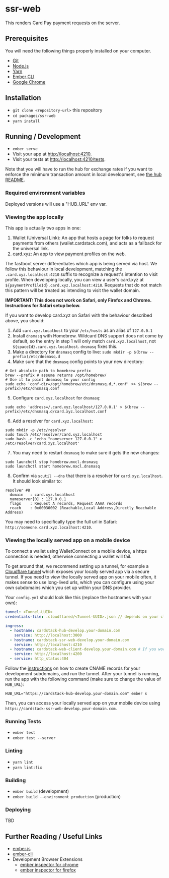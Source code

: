 # ssr-web

This renders Card Pay payment requests on the server.

## Prerequisites

You will need the following things properly installed on your computer.

* [Git](https://git-scm.com/)
* [Node.js](https://nodejs.org/)
* [Yarn](https://yarnpkg.com/)
* [Ember CLI](https://cli.emberjs.com/release/)
* [Google Chrome](https://google.com/chrome/)

## Installation

* `git clone <repository-url>` this repository
* `cd packages/ssr-web`
* `yarn install`

## Running / Development

* `ember serve`
* Visit your app at [http://localhost:4210](http://localhost:4210).
* Visit your tests at [http://localhost:4210/tests](http://localhost:4210/tests).

Note that you will have to run the hub for exchange rates if you want to enforce the minimum transaction amount in local development, see [the hub README](../hub/README.md#running).

### Required environment variables

Deployed versions will use a "HUB_URL" env var.

### Viewing the app locally
This app is actually two apps in one: 
1. Wallet (Universal Link): An app that hosts a page for folks to request payments from others (wallet.cardstack.com), and acts as a fallback for the universal link.
2. card.xyz: An app to view payment profiles on the web.

The fastboot server differentiates which app is being served via host. We follow this behaviour in local development, matching the `.card.xyz.localhost:4210` suffix to recognize a request's intention to visit profile. When developing locally, you can view a user's card.xyz at `${paymentProfileId}.card.xyz.localhost:4210`.  Requests that do not match this pattern will be treated as intending to visit the wallet domain.

**IMPORTANT: This does not work on Safari, only Firefox and Chrome. Instructions for Safari setup below.**

If you want to develop card.xyz on Safari with the behaviour described above, you should:
1. Add `card.xyz.localhost` to your `/etc/hosts` as an alias of `127.0.0.1`
2. Install `dnsmasq` with Homebrew. Wildcard DNS support does not come by default, so the entry in step 1 will only match `card.xyz.localhost`, not `${spaceId}.card.xyz.localhost`. `dnsmasq` fixes this.
3. Make a directory for `dnsmasq` config to live: `sudo mkdir -p $(brew --prefix)/etc/dnsmasq.d`
4. Make sure that the `dnsmasq` config points to your new directory:
```
# Get absolute path to homebrew prefix
brew --prefix # assume returns /opt/homebrew/
# Use it to point dnsmasq to your config
sudo echo 'conf-dir=/opt/homebrew/etc/dnsmasq.d,*.conf' >> $(brew --prefix)/etc/dnsmasq.conf
```
5. Configure `card.xyz.localhost` for `dnsmasq`: 
```
sudo echo 'address=/.card.xyz.localhost/127.0.0.1' > $(brew --
prefix)/etc/dnsmasq.d/card.xyz.localhost.conf
```
6. Add a resolver for `card.xyz.localhost`:
```
sudo mkdir -p /etc/resolver
sudo touch /etc/resolver/card.xyz.localhost
sudo bash -c 'echo "nameserver 127.0.0.1" > /etc/resolver/card.xyz.localhost'
```
7. You may need to restart `dnsmasq` to make sure it gets the new changes:
```
sudo launchctl stop homebrew.mxcl.dnsmasq
sudo launchctl start homebrew.mxcl.dnsmasq
```
8. Confirm via `scutil --dns` that there is a resolver for `card.xyz.localhost`. It should look similar to:
```
resolver #8
  domain   : card.xyz.localhost
  nameserver[0] : 127.0.0.1
  flags    : Request A records, Request AAAA records
  reach    : 0x00030002 (Reachable,Local Address,Directly Reachable Address)
```

You may need to specifically type the full url in Safari: `http://someone.card.xyz.localhost:4210`.

### Viewing the locally served app on a mobile device

To connect a wallet using WalletConnect on a mobile device, a https connection is needed, otherwise connecting a wallet will fail.

To get around that, we recommend setting up a tunnel, for
example a [Cloudflare tunnel](https://developers.cloudflare.com/cloudflare-one/connections/connect-apps/install-and-setup/tunnel-guide/) which exposes your locally served app via a secure tunnel. If you need to view the locally served app on your mobile often, it makes sense to use long-lived urls, which you can configure using your own subdomains which you set up within your DNS provider.

Your `config.yml` should look like this (replace the hostnames with your own):

```yml
tunnel: <Tunnel-UUID>
credentials-file: .cloudflared/<Tunnel-UUID>.json // depends on your cloudflared installation path

ingress:
  - hostname: cardstack-hub-develop.your-domain.com
    service: http://localhost:3000
  - hostname: cardstack-ssr-web-develop.your-domain.com
    service: http://localhost:4210
  - hostname: cardstack-web-client-develop.your-domain.com # If you work on web-client too
    service: http://localhost:4200
  - service: http_status:404
```

Follow the [instructions](https://developers.cloudflare.com/cloudflare-one/connections/connect-apps/install-and-setup/tunnel-guide/) on how to create CNAME records for your development
subdomains, and run the tunnel. After your tunnel is running, run the app with the following command (make sure to change the value of `HUB_URL`):

`HUB_URL="https://cardstack-hub-develop.your-domain.com" ember s`

Then, you can access your locally served app on your mobile device using `https://cardstack-ssr-web-develop.your-domain.com`.

### Running Tests

* `ember test`
* `ember test --server`

### Linting

* `yarn lint`
* `yarn lint:fix`

### Building

* `ember build` (development)
* `ember build --environment production` (production)

### Deploying

TBD

## Further Reading / Useful Links

* [ember.js](https://emberjs.com/)
* [ember-cli](https://cli.emberjs.com/release/)
* Development Browser Extensions
  * [ember inspector for chrome](https://chrome.google.com/webstore/detail/ember-inspector/bmdblncegkenkacieihfhpjfppoconhi)
  * [ember inspector for firefox](https://addons.mozilla.org/en-US/firefox/addon/ember-inspector/)
